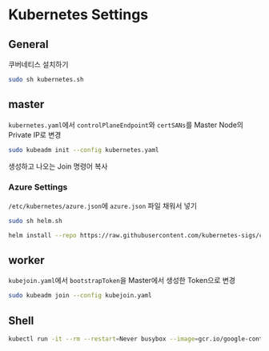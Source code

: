 # Kubernetes Settings

## General

쿠버네티스 설치하기

```bash
sudo sh kubernetes.sh
```

## master

`kubernetes.yaml`에서 `controlPlaneEndpoint`와 `certSANs`를 Master Node의 Private IP로 변경

```bash
sudo kubeadm init --config kubernetes.yaml
```

생성하고 나오는 Join 명령어 복사

### Azure Settings

`/etc/kubernetes/azure.json`에 `azure.json` 파일 채워서 넣기

```bash
sudo sh helm.sh

helm install --repo https://raw.githubusercontent.com/kubernetes-sigs/cloud-provider-azure/master/helm/repo cloud-provider-azure --generate-name --set cloudControllerManager.imageRepository=mcr.microsoft.com/oss/kubernetes --set cloudControllerManager.imageName=azure-cloud-controller-manager --set cloudNodeManager.imageRepository=mcr.microsoft.com/oss/kubernetes --set cloudNodeManager.imageName=azure-cloud-node-manager
```

## worker

`kubejoin.yaml`에서 `bootstrapToken`을 Master에서 생성한 Token으로 변경

```bash
sudo kubeadm join --config kubejoin.yaml
```

## Shell

```bash
kubectl run -it --rm --restart=Never busybox --image=gcr.io/google-containers/busybox sh
```
